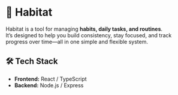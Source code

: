 # 🌱 Habitat

Habitat is a tool for managing **habits, daily tasks, and routines**.  
It’s designed to help you build consistency, stay focused, and track progress over time—all in one simple and flexible system.

## 🛠️ Tech Stack
- **Frontend:** React / TypeScript  
- **Backend:** Node.js / Express  

